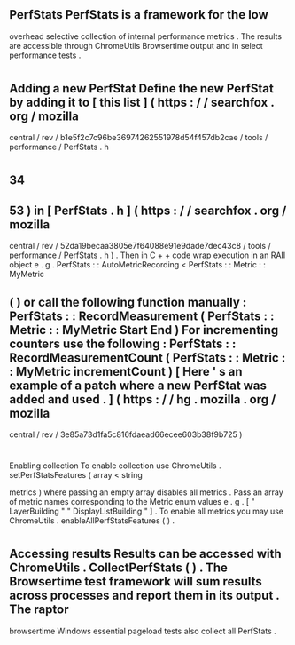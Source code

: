 #
PerfStats
PerfStats
is
a
framework
for
the
low
-
overhead
selective
collection
of
internal
performance
metrics
.
The
results
are
accessible
through
ChromeUtils
Browsertime
output
and
in
select
performance
tests
.
#
#
Adding
a
new
PerfStat
Define
the
new
PerfStat
by
adding
it
to
[
this
list
]
(
https
:
/
/
searchfox
.
org
/
mozilla
-
central
/
rev
/
b1e5f2c7c96be36974262551978d54f457db2cae
/
tools
/
performance
/
PerfStats
.
h
#
34
-
53
)
in
[
PerfStats
.
h
]
(
https
:
/
/
searchfox
.
org
/
mozilla
-
central
/
rev
/
52da19becaa3805e7f64088e91e9dade7dec43c8
/
tools
/
performance
/
PerfStats
.
h
)
.
Then
in
C
+
+
code
wrap
execution
in
an
RAII
object
e
.
g
.
PerfStats
:
:
AutoMetricRecording
<
PerfStats
:
:
Metric
:
:
MyMetric
>
(
)
or
call
the
following
function
manually
:
PerfStats
:
:
RecordMeasurement
(
PerfStats
:
:
Metric
:
:
MyMetric
Start
End
)
For
incrementing
counters
use
the
following
:
PerfStats
:
:
RecordMeasurementCount
(
PerfStats
:
:
Metric
:
:
MyMetric
incrementCount
)
[
Here
'
s
an
example
of
a
patch
where
a
new
PerfStat
was
added
and
used
.
]
(
https
:
/
/
hg
.
mozilla
.
org
/
mozilla
-
central
/
rev
/
3e85a73d1fa5c816fdaead66ecee603b38f9b725
)
#
#
Enabling
collection
To
enable
collection
use
ChromeUtils
.
setPerfStatsFeatures
(
array
<
string
>
metrics
)
where
passing
an
empty
array
disables
all
metrics
.
Pass
an
array
of
metric
names
corresponding
to
the
Metric
enum
values
e
.
g
.
[
"
LayerBuilding
"
"
DisplayListBuilding
"
]
.
To
enable
all
metrics
you
may
use
ChromeUtils
.
enableAllPerfStatsFeatures
(
)
.
#
#
Accessing
results
Results
can
be
accessed
with
ChromeUtils
.
CollectPerfStats
(
)
.
The
Browsertime
test
framework
will
sum
results
across
processes
and
report
them
in
its
output
.
The
raptor
-
browsertime
Windows
essential
pageload
tests
also
collect
all
PerfStats
.
